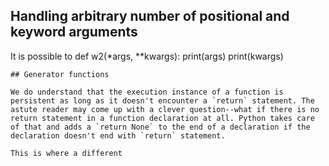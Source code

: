 ## Handling arbitrary number of positional and keyword arguments

It is possible to
def w2(*args, **kwargs):
    print(args)
    print(kwargs)


    ## Generator functions

    We do understand that the execution instance of a function is persistent as long as it doesn't encounter a `return` statement. The astute reader may come up with a clever question--what if there is no return statement in a function declaration at all. Python takes care of that and adds a `return None` to the end of a declaration if the declaration doesn't end with `return` statement.

    This is where a different 

